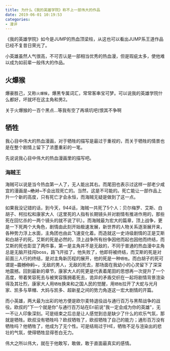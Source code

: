 ```yaml
---
title: 为什么《我的英雄学院》称不上一部伟大的作品
date: 2019-06-01 10:19:53
categories:
- 漫评
---
```

《我的英雄学院》如今是JUMP的热血顶梁柱，从这也可以看出JUMP系王道作品已经不复昔日荣光了。

小英雄虽然人气很高，不可否认是一部相当优秀的热血漫，但是瑕疵太多，使他难以成为如前辈一般伟大的作品。

## 火爆猴

爆豪胜己，又称`火爆猴`，爆黑专属词汇，常常客串宝可梦。可以说我的英雄学院什么都好，坏就坏在这主角和男2。

关于火爆猴的一百个黑点...等我有空了再填坑吧(恨其不争啊

## 牺牲

我心目中伟大的热血漫画，对于牺牲的描写是最过于重视的，而关于牺牲的情景也是在整个剧情上留下了浓墨重彩的一笔。

先说说我心目中伟大的热血漫画里的描写吧。

### 海贼王

海贼可以说是当今热血第一人了，无人能出其右。而尾田也表示过这样一部老少咸宜的漫画是~~~绝对~~~不会出现死亡的。当然，这是不可能的。死亡能让一部作品上升一个新的高度，只有死亡才会永恒，而海贼无疑是做到了这一点。

如果我没记错的话，到今天，944话，海贼一共死了5个人：贝尔梅罗、艾斯、白胡子、柯拉松和康家大人（这里死的人指有长期镜头并对剧情有推进作用的，那些死在回忆杀的一两个镜头的就不说了叭）。而海贼最为宏大的篇章，顶上战争，更是一下死两个大角色，剧情由此刻开始极速发展，新世界的人物关系逐渐展开来，各种势力浮上水面，主角团也由此飞速变化着。而造就这一史诗级剧情的正是艾斯和白胡子的死。艾斯的死是必然的，顶上战争所有纷争因他而起也因他而终结，而艾斯的死也彰显了两件事，第一是主角并不是无敌的，不同于普通的热血漫中主角总是无脑开挂闯boss，路飞开挂了，他失败了，他即将被终结，而艾斯的死是对前面三人行的终结，是对主角新历程的展开，他的死是一种`牺牲`。而白胡子的死可谓是~~~震撼你妈~~~，无敌的男人，无敌的死去，那场面在我幼小的心灵留下了深深地震撼。回到最新的章节，康家大人的死更是代表着尾田的思想再一次提升了一个高度，带着笑容死去与被笑容簇拥着死去，诡异的矛盾交织在一起将剧情背景渲染得及其壮烈，康家大人用`牺牲`换来和之国人民的觉醒，用`牺牲`拉开了大蛇与光月家、凯多与草帽、大妈与凯多、超新星之间的势力角逐这一宏大剧情的开篇。


而小英雄，两大最为出彩的地方便是欧尔麦特退役战与通行百万与黑帮战争的战役。欧叔的"下一个就是你"与通行百万站在Eri前说"我一定会成为你的英雄"，无一不让人印象深刻。可是结束之后总是让人感觉到总是缺少了什么的欢乐气氛，那就是牺牲。欧叔没有牺牲吗？欧叔牺牲了，欧叔牺牲了自己的能力；通形百万没有牺牲吗？他牺牲了，他成为了无个性。可是结局过于HE，牺牲不足与渲染出的悲壮的气氛，使得牺牲显得苍白无力。

伟大之所以伟大，就在于他敢写，敢做，敢于直面最真实的感情。
